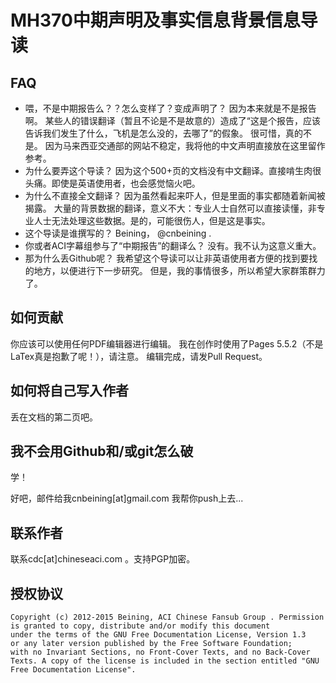 MH370中期声明及事实信息背景信息导读
====================


FAQ
------------

- 喂，不是中期报告么？？怎么变样了？变成声明了？
    因为本来就是不是报告啊。
    某些人的错误翻译（暂且不论是不是故意的）造成了“这是个报告，应该告诉我们发生了什么，飞机是怎么没的，去哪了”的假象。
    很可惜，真的不是。
    因为马来西亚交通部的网站不稳定，我将他的中文声明直接放在这里留作参考。
- 为什么要弄这个导读？
    因为这个500+页的文档没有中文翻译。直接啃生肉很头痛。即使是英语使用者，也会感觉恼火吧。
- 为什么不直接全文翻译？
    因为虽然看起来吓人，但是里面的事实都随着新闻被揭露。
    大量的背景数据的翻译，意义不大：专业人士自然可以直接读懂，非专业人士无法处理这些数据。是的，可能很伤人，但是这是事实。
- 这个导读是谁撰写的？
    Beining， @cnbeining .
- 你或者ACI字幕组参与了“中期报告”的翻译么？
    没有。我不认为这意义重大。
- 那为什么丢Github呢？
    我希望这个导读可以让非英语使用者方便的找到要找的地方，以便进行下一步研究。
    但是，我的事情很多，所以希望大家群策群力了。


如何贡献
-----
你应该可以使用任何PDF编辑器进行编辑。
我在创作时使用了Pages 5.5.2（不是LaTex真是抱歉了呢！），请注意。
编辑完成，请发Pull Request。


如何将自己写入作者
-----
丢在文档的第二页吧。


我不会用Github和/或git怎么破
-----
学！

好吧，邮件给我cnbeining[at]gmail.com 我帮你push上去...

联系作者
-----
联系cdc[at]chineseaci.com 。支持PGP加密。

授权协议
-----
    Copyright (c) 2012-2015 Beining, ACI Chinese Fansub Group . Permission is granted to copy, distribute and/or modify this document
    under the terms of the GNU Free Documentation License, Version 1.3
    or any later version published by the Free Software Foundation;
    with no Invariant Sections, no Front-Cover Texts, and no Back-Cover Texts. A copy of the license is included in the section entitled "GNU
    Free Documentation License".
